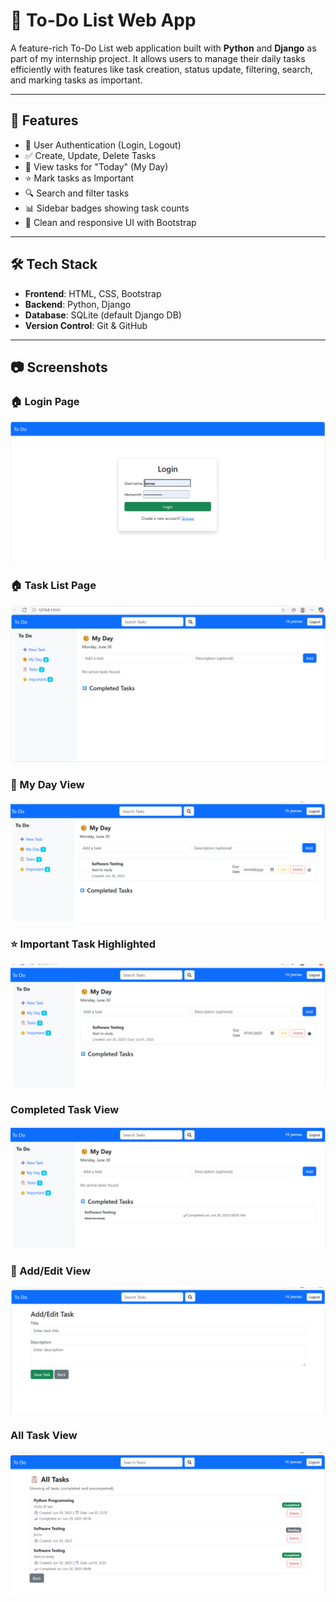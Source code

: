 # 📝 To-Do List Web App

A feature-rich To-Do List web application built with **Python** and **Django** as part of my internship project. It allows users to manage their daily tasks efficiently with features like task creation, status update, filtering, search, and marking tasks as important.

---

## 🚀 Features

- 🔐 User Authentication (Login, Logout)
- ✅ Create, Update, Delete Tasks
- 📅 View tasks for "Today" (My Day)
- ⭐ Mark tasks as Important
- 🔍 Search and filter tasks
- 📊 Sidebar badges showing task counts
- 🎨 Clean and responsive UI with Bootstrap

---

## 🛠️ Tech Stack

- **Frontend**: HTML, CSS, Bootstrap
- **Backend**: Python, Django
- **Database**: SQLite (default Django DB)
- **Version Control**: Git & GitHub

---

## 📷 Screenshots

### 🏠 Login Page
![Login](Screenshot1.png)

### 🏠 Task List Page
![Task List](Screenshot2.png)

### 📅 My Day View
![My Day](Screenshot3.png)

### ⭐ Important Task Highlighted
![Important Task](Screenshot4.png)

###  Completed Task View
![Completed](Screenshot5.png)

### 📅 Add/Edit View
![Add/Edit](Screenshot6.png)

###  All Task View
![All Task](Screenshot7.png)






